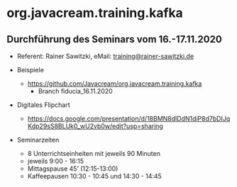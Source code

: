 # org.javacream.training.kafka

## Durchführung des Seminars vom 16.-17.11.2020

* Referent: Rainer Sawitzki, eMail: training@rainer-sawitzki.de

* Beispiele
  * https://github.com/Javacream/org.javacream.training.kafka
    *  Branch fiducia_16.11.2020
    
* Digitales Flipchart
  * https://docs.google.com/presentation/d/18BMN8dlDdN1diP8d7bDIJqKdp29sS8BLUk0_wU2vb0w/edit?usp=sharing

* Seminarzeiten
  * 8 Unterrichtseinheiten mit jeweils 90 Minuten
  * jeweils 9:00 - 16:15
  * Mittagspause 45’ (12:15-13:00)
  * Kaffeepausen 10:30 - 10:45 und 14:30 - 14:45
   
